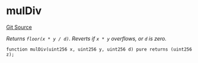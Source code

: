 # mulDiv
[Git Source](https://github.com/z0r0z/ZAMM/blob/bdf5b34ab60ecc6ca2f3ed346976aedaef3e6d12/src/utils/Math.sol)

*Returns `floor(x * y / d)`.
Reverts if `x * y` overflows, or `d` is zero.*


```solidity
function mulDiv(uint256 x, uint256 y, uint256 d) pure returns (uint256 z);
```


